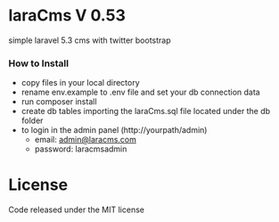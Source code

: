 # laraCms V 0.53
simple laravel 5.3 cms with twitter bootstrap

### How to Install
 
 - copy files in your local directory
 - rename env.example to .env file and set your db connection data
 - run composer install
 - create db tables importing the laraCms.sql file located under the db folder
 - to login in the admin panel (http://yourpath/admin)
   - email: admin@laracms.com
   - password: laracmsadmin
  
License
=======
Code released under the MIT license
